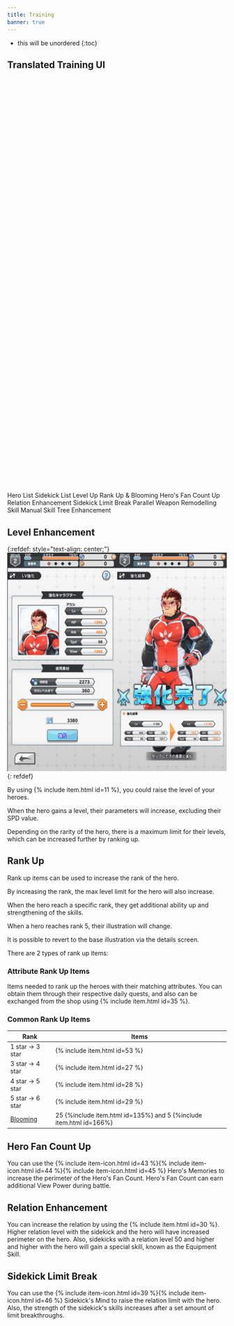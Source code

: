 ```yaml
---
title: Training
banner: true
---
```


* this will be unordered
{:toc}

## Translated Training UI

<svg class="screenshot" style="--font-size: 60px" xmlns="http://www.w3.org/2000/svg" xmlns:xlink="http://www.w3.org/1999/xlink" viewBox="0 0 1080 1926">

<defs>
  <filter x="0" y="0" width="1" height="1" id="solid">
    <feFlood flood-color="#000" result="bg" />
    <feMerge>
      <feMergeNode in="bg"/>
      <feMergeNode in="SourceGraphic"/>
    </feMerge>
  </filter>
</defs>

<image xlink:href="/assets/img/screenshot/training.jpg" style="width: 1080px;"></image>

<g class="tippy-tp" data-template="hero-view-tip" style="--font-size: 30px">
<circle cx="820.5128205128206" cy="233.84615384615384" r="59.80463481892612" class="image-mapper-shape" data-index="9"></circle>
<text filter="url(#solid)" x="700" y="273">Hero List</text>
</g>
<g class="tippy-tp" data-template="sidekick-view-tip" style="--font-size: 30px">
<circle cx="972.3076923076923" cy="233.84615384615384" r="58.92751762963376" class="image-mapper-shape" data-index="10"></circle>
<text filter="url(#solid)" x="850" y="273">Sidekick List</text>
</g>

<g>
<rect x="55.38461538461539" y="334.35897435897436" width="965.1282051282052" height="146.66666666666669" class="image-mapper-shape" data-index="1"></rect>
<text filter="url(#solid)" x="435" y="420">Level Up</text>
</g>
<g>
<rect x="54.35897435897436" y="501.53846153846155" width="967.1794871794872" height="145.64102564102564" class="image-mapper-shape" data-index="2"></rect>
<text filter="url(#solid)" x="232" y="602">Rank Up & Blooming</text>
</g>
<g>
<rect x="53.333333333333336" y="670.7692307692307" width="968.2051282051282" height="146.66666666666674" class="image-mapper-shape" data-index="3"></rect>
<text filter="url(#solid)" x="259" y="755">Hero's Fan Count Up</text>
</g>
<g>
<rect x="53.333333333333336" y="840" width="968.2051282051282" height="147.69230769230774" class="image-mapper-shape" data-index="4"></rect>
<text filter="url(#solid)" x="250" y="920">Relation Enhancement</text>
</g>
<g>
<rect x="53.333333333333336" y="1009.2307692307693" width="969.2307692307692" height="143.58974358974365" class="image-mapper-shape" data-index="5"></rect>
<text filter="url(#solid)" x="332" y="1100">Sidekick Limit Break</text>
</g>
<g class="tippy-tp" data-template="parallel-weapon-tip">
<rect x="56.41025641025641" y="1178.4615384615386" width="964.1025641025642" height="145.64102564102564" class="image-mapper-shape" data-index="6"></rect>
<text filter="url(#solid)" x="160" y="1270">Parallel Weapon Remodelling</text>
</g>
<g class="tippy-tp" data-template="skill-manual-tip">
<rect x="55.38461538461539" y="1345.6410256410256" width="968.2051282051282" height="146.66666666666674" class="image-mapper-shape" data-index="7"></rect>
<text filter="url(#solid)" x="364" y="1430">Skill Manual</text>
</g>
<g class="tippy-tp" data-template="skill-tree-tip">
<rect x="55.38461538461539" y="1514.871794871795" width="966.1538461538462" height="145.64102564102564" class="image-mapper-shape" data-index="8"></rect>
<text filter="url(#solid)" x="240" y="1600">Skill Tree Enhancement</text>
</g>
</svg>

<div style="display: none">
<div id="hero-view-tip" markdown="1">
View your Heroes
</div>
<div id="sidekick-view-tip" markdown="1">
View your Sidekicks
</div>
<div id="parallel-weapon-tip" markdown="1">
**Parallel Weapon Remodelling**

See [Parallel Weapon Remodelling](/guide/parallel_weapon/)
</div>
<div id="skill-manual-tip" markdown="1">
**Skill Manual**

See [Skill Manual](/guide/skill_manual/)
</div>
<div id="skill-tree-tip" markdown="1">
**Skill Tree Enhancement**

A hero must already unlocked "Blooming" before you can access this feature.
Only some heroes are available for skill tree enhancement.

See [Blooming](/guide/blooming/)
</div>
</div>

## Level Enhancement

{:refdef: style="text-align: center;"}
<img src="/assets/img/levelup.png" alt="training" height=500px loading="lazy">
{: refdef}

By using {% include item.html id=11 %}, you could raise the level of your heroes.

When the hero gains a level, their parameters will increase, excluding their SPD value.

Depending on the rarity of the hero, there is a maximum limit for their levels, which can be increased further by ranking up.

## Rank Up

Rank up items can be used to increase the rank of the hero.

By increasing the rank, the max level limit for the hero will also increase.

When the hero reach a specific rank, they get additional ability up and strengthening of the skills.

When a hero reaches rank 5, their illustration will change.

It is possible to revert to the base illustration via the details screen.

There are 2 types of rank up items:

### Attribute Rank Up Items

Items needed to rank up the heroes with their matching attributes. 
You can obtain them through their respective daily quests, and also can be exchanged from the shop using {% include item.html id=35 %}.

### Common Rank Up Items

| Rank | Items |
|-|-|
| 1 star -> 3 star | {% include item.html id=53 %} |
| 3 star -> 4 star | {% include item.html id=27 %} |
| 4 star -> 5 star | {% include item.html id=28 %} |
| 5 star -> 6 star | {% include item.html id=29 %} |
| [Blooming](/guide/blooming/) | 25 {%include item.html id=135%} and 5 {%include item.html id=166%} |

## Hero Fan Count Up

You can use the {% include item-icon.html id=43 %}{% include item-icon.html id=44 %}{% include item-icon.html id=45 %}
Hero's Memories to increase the perimeter of the Hero's Fan Count.
Hero's Fan Count can earn additional View Power during battle.

## Relation Enhancement

You can increase the relation by using the {% include item.html id=30 %}.
Higher relation level with the sidekick and the hero will have increased perimeter on the hero.
Also, sidekicks with a relation level 50 and higher and higher with the hero will gain a special skill, known as the Equipment Skill.

## Sidekick Limit Break

You can use the {% include item-icon.html id=39 %}{% include item-icon.html id=46 %} Sidekick's Mind to raise the relation limit with the hero.
Also, the strength of the sidekick's skills increases after a set amount of limit breakthroughs.
